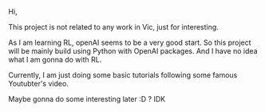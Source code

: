 Hi, 

This project is not related to any work in Vic, just for interesting.

As I am learning RL, openAI seems to be a very good start. So this project will be mainly build using Python with OpenAI packages. And I have no idea what I am gonna do with RL.

Currently, I am just doing some basic tutorials following some famous Youtubter's video. 

Maybe gonna do some interesting later :D ? 
IDK 


